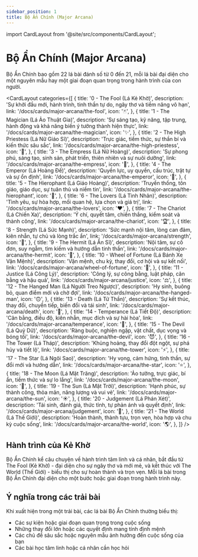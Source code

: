 ```yaml
---
sidebar_position: 1
title: Bộ Ẩn Chính (Major Arcana)
---
```


import CardLayout from '@site/src/components/CardLayout';

# Bộ Ẩn Chính (Major Arcana)

Bộ Ẩn Chính bao gồm 22 lá bài đánh số từ 0 đến 21, mỗi lá bài đại diện cho một nguyên mẫu hay một giai đoạn quan trọng trong hành trình của con người.

<CardLayout 
  categories={[
    {
      title: '0 - The Fool (Lá Kẻ Khờ)',
      description: 'Sự khởi đầu mới, hành trình, tinh thần tự do, ngây thơ và tiềm năng vô hạn',
      link: '/docs/cards/major-arcana/the-fool',
      icon: '🃏',
    },
    {
      title: '1 - The Magician (Lá Ảo Thuật Gia)',
      description: 'Sự sáng tạo, kỹ năng, tập trung, hành động và khả năng biến ý tưởng thành hiện thực',
      link: '/docs/cards/major-arcana/the-magician',
      icon: '✨',
    },
    {
      title: '2 - The High Priestess (Lá Nữ Giáo Sĩ)',
      description: 'Trực giác, tiềm thức, sự thần bí và kiến thức sâu sắc',
      link: '/docs/cards/major-arcana/the-high-priestess',
      icon: '🌙',
    },
    {
      title: '3 - The Empress (Lá Nữ Hoàng)',
      description: 'Sự phong phú, sáng tạo, sinh sản, phát triển, thiên nhiên và sự nuôi dưỡng',
      link: '/docs/cards/major-arcana/the-empress',
      icon: '👑',
    },
    {
      title: '4 - The Emperor (Lá Hoàng Đế)',
      description: 'Quyền lực, uy quyền, cấu trúc, trật tự và sự ổn định',
      link: '/docs/cards/major-arcana/the-emperor',
      icon: '👑',
    },
    {
      title: '5 - The Hierophant (Lá Giáo Hoàng)',
      description: 'Truyền thống, tôn giáo, giáo dục, sự tuân thủ và niềm tin',
      link: '/docs/cards/major-arcana/the-hierophant',
      icon: '🙏',
    },
    {
      title: '6 - The Lovers (Lá Tình Nhân)',
      description: 'Tình yêu, sự hòa hợp, mối quan hệ, lựa chọn và giá trị',
      link: '/docs/cards/major-arcana/the-lovers',
      icon: '❤️',
    },
    {
      title: '7 - The Chariot (Lá Chiến Xa)',
      description: 'Ý chí, quyết tâm, chiến thắng, kiểm soát và thành công',
      link: '/docs/cards/major-arcana/the-chariot',
      icon: '🏆',
    },
    {
      title: '8 - Strength (Lá Sức Mạnh)',
      description: 'Sức mạnh nội tâm, lòng can đảm, kiên nhẫn, tự chủ và lòng trắc ẩn',
      link: '/docs/cards/major-arcana/strength',
      icon: '🦁',
    },
    {
      title: '9 - The Hermit (Lá Ẩn Sĩ)',
      description: 'Nội tâm, sự cô đơn, suy ngẫm, tìm kiếm và hướng dẫn tinh thần',
      link: '/docs/cards/major-arcana/the-hermit',
      icon: '🔦',
    },
    {
      title: '10 - Wheel of Fortune (Lá Bánh Xe Vận Mệnh)',
      description: 'Vận mệnh, chu kỳ, thay đổi, cơ hội và sự kết nối',
      link: '/docs/cards/major-arcana/wheel-of-fortune',
      icon: '🎡',
    },
    {
      title: '11 - Justice (Lá Công Lý)',
      description: 'Công lý, sự công bằng, luật pháp, cân bằng và hậu quả',
      link: '/docs/cards/major-arcana/justice',
      icon: '⚖️',
    },
    {
      title: '12 - The Hanged Man (Lá Người Treo Ngược)',
      description: 'Hy sinh, buông bỏ, quan điểm mới và chờ đợi',
      link: '/docs/cards/major-arcana/the-hanged-man',
      icon: '🙃',
    },
    {
      title: '13 - Death (Lá Tử Thần)',
      description: 'Sự kết thúc, thay đổi, chuyển tiếp, biến đổi và tái sinh',
      link: '/docs/cards/major-arcana/death',
      icon: '🦋',
    },
    {
      title: '14 - Temperance (Lá Tiết Độ)',
      description: 'Cân bằng, điều độ, kiên nhẫn, mục đích và sự hài hòa',
      link: '/docs/cards/major-arcana/temperance',
      icon: '🌊',
    },
    {
      title: '15 - The Devil (Lá Quỷ Dữ)',
      description: 'Ràng buộc, nghiện ngập, vật chất, dục vọng và bóng tối',
      link: '/docs/cards/major-arcana/the-devil',
      icon: '😈',
    },
    {
      title: '16 - The Tower (Lá Tháp)',
      description: 'Khủng hoảng, thay đổi đột ngột, sự phá hủy và tiết lộ',
      link: '/docs/cards/major-arcana/the-tower',
      icon: '⚡',
    },
    {
      title: '17 - The Star (Lá Ngôi Sao)',
      description: 'Hy vọng, cảm hứng, tinh thần, sự đổi mới và hướng dẫn',
      link: '/docs/cards/major-arcana/the-star',
      icon: '⭐',
    },
    {
      title: '18 - The Moon (Lá Mặt Trăng)',
      description: 'Ảo tưởng, trực giác, bí ẩn, tiềm thức và sự lo lắng',
      link: '/docs/cards/major-arcana/the-moon',
      icon: '🌙',
    },
    {
      title: '19 - The Sun (Lá Mặt Trời)',
      description: 'Hạnh phúc, sự thành công, thỏa mãn, năng lượng và vui vẻ',
      link: '/docs/cards/major-arcana/the-sun',
      icon: '☀️',
    },
    {
      title: '20 - Judgement (Lá Phán Xét)',
      description: 'Tái sinh, đánh giá, thức tỉnh, tự phản ánh và quyết định',
      link: '/docs/cards/major-arcana/judgement',
      icon: '📢',
    },
    {
      title: '21 - The World (Lá Thế Giới)',
      description: 'Hoàn thành, thành tựu, trọn vẹn, hòa hợp và chu kỳ cuộc sống',
      link: '/docs/cards/major-arcana/the-world',
      icon: '🌎',
    },
  ]}
/>

## Hành trình của Kẻ Khờ

Bộ Ẩn Chính kể câu chuyện về hành trình tâm linh và cá nhân, bắt đầu từ The Fool (Kẻ Khờ) - đại diện cho sự ngây thơ và mới mẻ, và kết thúc với The World (Thế Giới) - biểu thị cho sự hoàn thành và trọn vẹn. Mỗi lá bài trong Bộ Ẩn Chính đại diện cho một bước hoặc giai đoạn trong hành trình này.

## Ý nghĩa trong các trải bài

Khi xuất hiện trong một trải bài, các lá bài Bộ Ẩn Chính thường biểu thị:

- Các sự kiện hoặc giai đoạn quan trọng trong cuộc sống
- Những thay đổi lớn hoặc các quyết định mang tính định mệnh
- Các chủ đề sâu sắc hoặc nguyên mẫu ảnh hưởng đến cuộc sống của bạn
- Các bài học tâm linh hoặc cá nhân cần học hỏi
